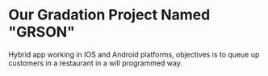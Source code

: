 # Our Gradation Project Named "GRSON"
Hybrid app working in IOS and Android platforms, objectives is to queue up customers in a restaurant in a will programmed way. 
